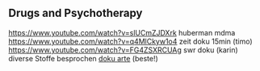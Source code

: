 ## Drugs and Psychotherapy

<https://www.youtube.com/watch?v=slUCmZJDXrk> huberman mdma
<https://www.youtube.com/watch?v=q4MlCkyw1o4> zeit doku 15min (timo)
<https://www.youtube.com/watch?v=FG4ZSXRCUAg> swr doku (karin) diverse Stoffe
besprochen [doku arte](https://youtu.be/hqkIJPS8jbI) (beste!)
